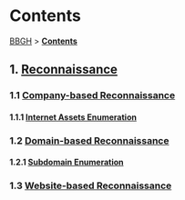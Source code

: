 # Contents

[BBGH](../../) > [**Contents**](./)

## 1. [Reconnaissance](reconnaissance.md)

### 1.1 [Company-based Reconnaissance](../../reconnaissance/company-based/)

#### 1.1.1 [Internet Assets Enumeration](../../reconnaissance/company-based/internet-assets-enumeration.md)

### 1.2 [Domain-based Reconnaissance](../../reconnaissance/domain-based/)

#### 1.2.1 [Subdomain Enumeration](../../reconnaissance/domain-based/subdomain-enumeration.md)

### 1.3 [Website-based Reconnaissance](../../reconnaissance/website-based.md)
